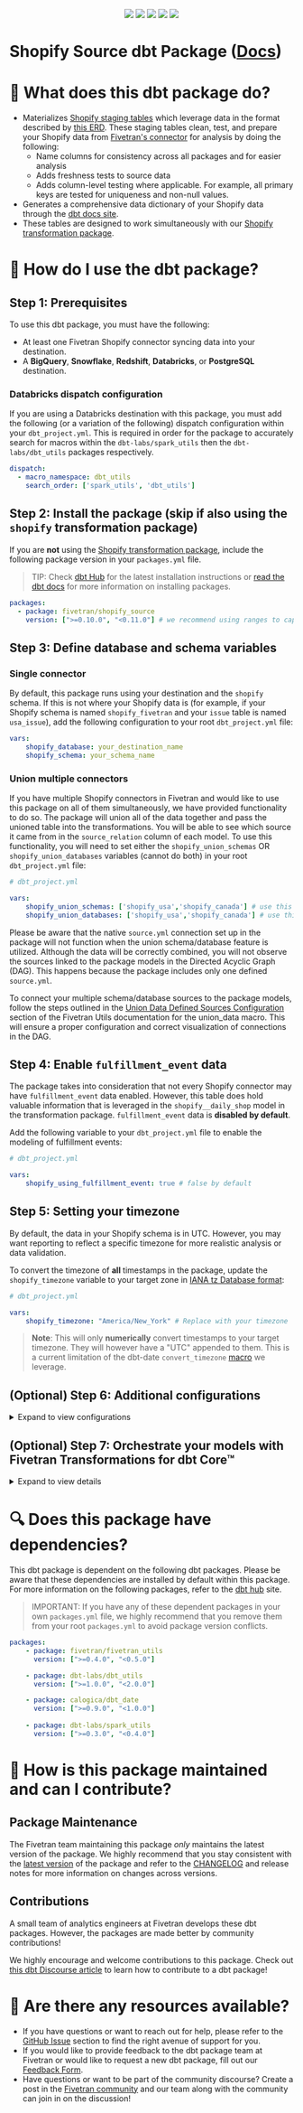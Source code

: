 <p align="center">
    <a alt="License"
        href="https://github.com/fivetran/dbt_shopify_source/blob/main/LICENSE">
        <img src="https://img.shields.io/badge/License-Apache%202.0-blue.svg" /></a>
    <a alt="dbt-core">
        <img src="https://img.shields.io/badge/dbt_Core™_version->=1.3.0_<2.0.0-orange.svg" /></a>
    <a alt="Maintained?">
        <img src="https://img.shields.io/badge/Maintained%3F-yes-green.svg" /></a>
    <a alt="PRs">
        <img src="https://img.shields.io/badge/Contributions-welcome-blueviolet" /></a>
    <a alt="Fivetran Quickstart Compatible"
        href="https://fivetran.com/docs/transformations/dbt/quickstart">
        <img src="https://img.shields.io/badge/Fivetran_Quickstart_Compatible%3F-yes-green.svg" /></a>
</p>

# Shopify Source dbt Package ([Docs](https://fivetran.github.io/dbt_shopify_source/))
# 📣 What does this dbt package do?
<!--section="shopify_source_model"-->
- Materializes [Shopify staging tables](https://fivetran.github.io/dbt_shopify_source/#!/overview/github_source/models/?g_v=1) which leverage data in the format described by [this ERD](https://fivetran.com/docs/applications/shopify/#schemainformation). These staging tables clean, test, and prepare your Shopify data from [Fivetran's connector](https://fivetran.com/docs/applications/shopify) for analysis by doing the following:
  - Name columns for consistency across all packages and for easier analysis
  - Adds freshness tests to source data
  - Adds column-level testing where applicable. For example, all primary keys are tested for uniqueness and non-null values.
- Generates a comprehensive data dictionary of your Shopify data through the [dbt docs site](https://fivetran.github.io/dbt_shopify_source/).
- These tables are designed to work simultaneously with our [Shopify transformation package](https://github.com/fivetran/dbt_shopify).
<!--section-end-->

# 🎯 How do I use the dbt package?
## Step 1: Prerequisites
To use this dbt package, you must have the following:
- At least one Fivetran Shopify connector syncing data into your destination. 
- A **BigQuery**, **Snowflake**, **Redshift**, **Databricks**, or **PostgreSQL** destination.

### Databricks dispatch configuration
If you are using a Databricks destination with this package, you must add the following (or a variation of the following) dispatch configuration within your `dbt_project.yml`. This is required in order for the package to accurately search for macros within the `dbt-labs/spark_utils` then the `dbt-labs/dbt_utils` packages respectively.
```yml
dispatch:
  - macro_namespace: dbt_utils
    search_order: ['spark_utils', 'dbt_utils']
```

## Step 2: Install the package (skip if also using the `shopify` transformation package)
If you  are **not** using the [Shopify transformation package](https://github.com/fivetran/dbt_shopify), include the following package version in your `packages.yml` file. 
> TIP: Check [dbt Hub](https://hub.getdbt.com/) for the latest installation instructions or [read the dbt docs](https://docs.getdbt.com/docs/package-management) for more information on installing packages.
```yml
packages:
  - package: fivetran/shopify_source
    version: [">=0.10.0", "<0.11.0"] # we recommend using ranges to capture non-breaking changes automatically
```

## Step 3: Define database and schema variables
### Single connector
By default, this package runs using your destination and the `shopify` schema. If this is not where your Shopify data is (for example, if your Shopify schema is named `shopify_fivetran` and your `issue` table is named `usa_issue`), add the following configuration to your root `dbt_project.yml` file:

```yml
vars:
    shopify_database: your_destination_name
    shopify_schema: your_schema_name 
```

### Union multiple connectors
If you have multiple Shopify connectors in Fivetran and would like to use this package on all of them simultaneously, we have provided functionality to do so. The package will union all of the data together and pass the unioned table into the transformations. You will be able to see which source it came from in the `source_relation` column of each model. To use this functionality, you will need to set either the `shopify_union_schemas` OR `shopify_union_databases` variables (cannot do both) in your root `dbt_project.yml` file:

```yml
# dbt_project.yml

vars:
    shopify_union_schemas: ['shopify_usa','shopify_canada'] # use this if the data is in different schemas/datasets of the same database/project
    shopify_union_databases: ['shopify_usa','shopify_canada'] # use this if the data is in different databases/projects but uses the same schema name
```

Please be aware that the native `source.yml` connection set up in the package will not function when the union schema/database feature is utilized. Although the data will be correctly combined, you will not observe the sources linked to the package models in the Directed Acyclic Graph (DAG). This happens because the package includes only one defined `source.yml`.

To connect your multiple schema/database sources to the package models, follow the steps outlined in the [Union Data Defined Sources Configuration](https://github.com/fivetran/dbt_fivetran_utils/tree/releases/v0.4.latest#union_data-source) section of the Fivetran Utils documentation for the union_data macro. This will ensure a proper configuration and correct visualization of connections in the DAG.

## Step 4: Enable `fulfillment_event` data

The package takes into consideration that not every Shopify connector may have `fulfillment_event` data enabled. However, this table does hold valuable information that is leveraged in the `shopify__daily_shop` model in the transformation package. `fulfillment_event` data is **disabled by default**. 

Add the following variable to your `dbt_project.yml` file to enable the modeling of fulfillment events: 
```yml
# dbt_project.yml

vars:
    shopify_using_fulfillment_event: true # false by default
```

## Step 5: Setting your timezone
By default, the data in your Shopify schema is in UTC. However, you may want reporting to reflect a specific timezone for more realistic analysis or data validation. 

To convert the timezone of **all** timestamps in the package, update the `shopify_timezone` variable to your target zone in [IANA tz Database format](https://en.wikipedia.org/wiki/List_of_tz_database_time_zones):
```yml
# dbt_project.yml

vars:
    shopify_timezone: "America/New_York" # Replace with your timezone
```

> **Note**: This will only **numerically** convert timestamps to your target timezone. They will however have a "UTC" appended to them. This is a current limitation of the dbt-date `convert_timezone` [macro](https://github.com/calogica/dbt-date#convert_timezone-column-target_tznone-source_tznone) we leverage. 

## (Optional) Step 6: Additional configurations
<details><summary>Expand to view configurations</summary>
    
### Passing Through Additional Fields
This package includes all source columns defined in the macros folder. You can add more columns using our pass-through column variables. These variables allow for the pass-through fields to be aliased (`alias`) and casted (`transform_sql`) if desired, but not required. Datatype casting is configured via a sql snippet within the `transform_sql` key. You may add the desired sql while omitting the `as field_name` at the end and your custom pass-though fields will be casted accordingly. Use the below format for declaring the respective pass-through variables:

```yml
# dbt_project.yml

vars:
  shopify_source:
    customer_pass_through_columns:
      - name: "customer_custom_field"
        alias: "customer_field"
    order_line_refund_pass_through_columns:
      - name: "unique_string_field"
        alias: "field_id"
        transform_sql: "cast(field_id as string)"
    order_line_pass_through_columns:
      - name: "that_field"
    order_pass_through_columns:
      - name: "sub_field"
        alias: "subsidiary_field"
    product_pass_through_columns:
      - name: "this_field"
    product_variant_pass_through_columns:
      - name: "new_custom_field"
        alias: "custom_field"
```

### Changing the Build Schema
By default this package will build the Shopify staging models within a schema titled (<target_schema> + `_stg_shopify`) in your target database. If this is not where you would like your staging Shopify data to be written to, add the following configuration to your `dbt_project.yml` file:

```yml
# dbt_project.yml

models:
  shopify_source:
    +schema: my_new_schema_name # leave blank for just the target_schema
```
### Change the source table references (not available if unioning multiple Shopify connectors)
If an individual source table has a different name than the package expects, add the table name as it appears in your destination to the respective variable:
> IMPORTANT: See this project's [`src_shopify.yml`](https://github.com/fivetran/dbt_shopify_source/blob/main/models/src_shopify.yml) for the default names.
    
```yml
# dbt_project.yml

vars:
    shopify_<default_source_table_name>_identifier: your_table_name 
```

If you are making use of the `shopify_union_schemas` or `shopify_union_databases` variables, the package will assume individual tables to have their default names.

### Disable Compiler Warnings for Empty Tables

Empty staging models are created in the Shopify schema dynamically if the respective source tables do not exist in your raw source schema. For example, if your shop has not incurred any refunds, you will not have a `refund` table yet until you do refund an order, and the package will create an empty `stg_shopify__refund` model.

The source package will will return **completely** empty staging models (ie `limit 0`) if these source tables do not exist in your Shopify schema yet, and the transform package will work seamlessly with these empty models. Once an anticipated source table exists in your schema, the source and transform packages will automatically reference the new populated table(s). ([example](https://github.com/fivetran/dbt_shopify_source/blob/main/models/tmp/stg_shopify__refund_tmp.sql)). 

The package will raise a compiler warning message that the respective staging model is empty. The compiler warning can be turned off by the end user by setting the `fivetran__remove_empty_table_warnings` variable to `True`.

```yml
# dbt_project.yml

vars:
    fivetran__remove_empty_table_warnings: true # default = false 
```

</details>

## (Optional) Step 7: Orchestrate your models with Fivetran Transformations for dbt Core™
<details><summary>Expand to view details</summary>
<br>
    
Fivetran offers the ability for you to orchestrate your dbt project through [Fivetran Transformations for dbt Core™](https://fivetran.com/docs/transformations/dbt). Learn how to set up your project for orchestration through Fivetran in our [Transformations for dbt Core setup guides](https://fivetran.com/docs/transformations/dbt#setupguide).
</details>
    
# 🔍 Does this package have dependencies?
This dbt package is dependent on the following dbt packages. Please be aware that these dependencies are installed by default within this package. For more information on the following packages, refer to the [dbt hub](https://hub.getdbt.com/) site.
> IMPORTANT: If you have any of these dependent packages in your own `packages.yml` file, we highly recommend that you remove them from your root `packages.yml` to avoid package version conflicts.
```yml
packages:
    - package: fivetran/fivetran_utils
      version: [">=0.4.0", "<0.5.0"]

    - package: dbt-labs/dbt_utils
      version: [">=1.0.0", "<2.0.0"]

    - package: calogica/dbt_date
      version: [">=0.9.0", "<1.0.0"]
      
    - package: dbt-labs/spark_utils
      version: [">=0.3.0", "<0.4.0"]
```
          
# 🙌 How is this package maintained and can I contribute?
## Package Maintenance
The Fivetran team maintaining this package _only_ maintains the latest version of the package. We highly recommend that you stay consistent with the [latest version](https://hub.getdbt.com/fivetran/shopify_source/latest/) of the package and refer to the [CHANGELOG](https://github.com/fivetran/dbt_shopify_source/blob/main/CHANGELOG.md) and release notes for more information on changes across versions.

## Contributions
A small team of analytics engineers at Fivetran develops these dbt packages. However, the packages are made better by community contributions! 

We highly encourage and welcome contributions to this package. Check out [this dbt Discourse article](https://discourse.getdbt.com/t/contributing-to-a-dbt-package/657) to learn how to contribute to a dbt package!

# 🏪 Are there any resources available?
- If you have questions or want to reach out for help, please refer to the [GitHub Issue](https://github.com/fivetran/dbt_shopify_source/issues/new/choose) section to find the right avenue of support for you.
- If you would like to provide feedback to the dbt package team at Fivetran or would like to request a new dbt package, fill out our [Feedback Form](https://www.surveymonkey.com/r/DQ7K7WW).
- Have questions or want to be part of the community discourse? Create a post in the [Fivetran community](https://community.fivetran.com/t5/user-group-for-dbt/gh-p/dbt-user-group) and our team along with the community can join in on the discussion!
